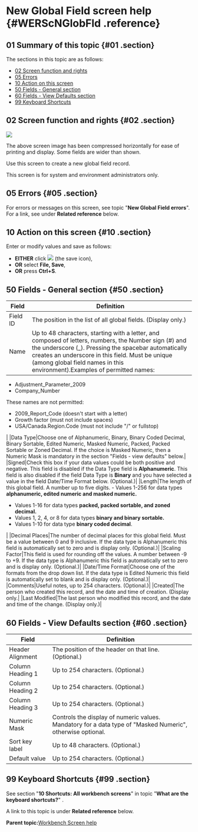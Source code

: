 # New Global Field screen help {#WERScNGlobFld .reference}

## 01 Summary of this topic {#01 .section}

The sections in this topic are as follows:

-   [02 Screen function and rights](WERScNGlobFld.md#02)
-   [05 Errors](WERScNGlobFld.md#05)
-   [10 Action on this screen](WERScNGlobFld.md#10)
-   [50 Fields - General section](WERScNGlobFld.md#50)
-   [60 Fields - View Defaults section](WERScNGlobFld.md#60)
-   [99 Keyboard Shortcuts](WERScNGlobFld.md#99)

## 02 Screen function and rights {#02 .section}

![](images/New_Global_Field_01.gif)

The above screen image has been compressed horizontally for ease of printing and display. Some fields are wider than shown.

Use this screen to create a new global field record.

This screen is for system and environment administrators only.

## 05 Errors {#05 .section}

For errors or messages on this screen, see topic "**New Global Field errors**". For a link, see under **Related reference** below.

## 10 Action on this screen {#10 .section}

Enter or modify values and save as follows:

-   **EITHER** click ![](images/Icon_Save_03.GIF) \(the save icon\),
-   **OR** select **File, Save**,
-   **OR** press **Ctrl+S**.

## 50 Fields - General section {#50 .section}

|Field|Definition|
|-----|----------|
|Field ID|The position in the list of all global fields. \(Display only.\)|
|Name|Up to 48 characters, starting with a letter, and composed of letters, numbers, the Number sign \(\#\) and the underscore \(\_\). Pressing the spacebar automatically creates an underscore in this field. Must be unique \(among global field names in this environment\).Examples of permitted names:

-   Adjustment\_Parameter\_2009
-   Company\_Number

These names are not permitted:

-   2009\_Report\_Code \(doesn't start with a letter\)
-   Growth factor \(must not include spaces\)
-   USA/Canada.Region.Code \(must not include "/" or fullstop\)

|
|Data Type|Choose one of Alphanumeric, Binary, Binary Coded Decimal, Binary Sortable, Edited Numeric, Masked Numeric, Packed, Packed Sortable or Zoned Decimal. If the choice is Masked Numeric, then a Numeric Mask is mandatory in the section "Fields - view defaults" below.|
|Signed|Check this box if your data values could be both positive and negative. This field is disabled if the Data Type field is **Alphanumeric**. This field is also disabled if the field Data Type is **Binary** and you have selected a value in the field Date/Time Format below. \(Optional.\)|
|Length|The length of this global field. A number up to five digits. -   Values 1-256 for data types **alphanumeric, edited numeric and masked numeric.**
-   Values 1-16 for data types **packed, packed sortable, and zoned decimal.**
-   Values 1, 2, 4, or 8 for data types **binary and binary sortable.**
-   Values 1-10 for data type **binary coded decimal**.

|
|Decimal Places|The number of decimal places for this global field. Must be a value between 0 and 9 inclusive. If the data type is Alphanumeric this field is automatically set to zero and is display only. \(Optional.\)|
|Scaling Factor|This field is used for rounding off the values. A number between -9 to +9. If the data type is Alphanumeric this field is automatically set to zero and is display only. \(Optional.\)|
|Date/Time Format|Choose one of the formats from the drop down list. If the data type is Edited Numeric this field is automatically set to blank and is display only. \(Optional.\)|
|Comments|Useful notes, up to 254 characters. \(Optional.\)|
|Created|The person who created this record, and the date and time of creation. \(Display only.|
|Last Modified|The last person who modified this record, and the date and time of the change. \(Display only.\)|

## 60 Fields - View Defaults section {#60 .section}

|Field|Definition|
|-----|----------|
|Header Alignment|The position of the header on that line. \(Optional.\)|
|Column Heading 1|Up to 254 characters. \(Optional.\)|
|Column Heading 2|Up to 254 characters. \(Optional.\)|
|Column Heading 3|Up to 254 characters. \(Optional.\)|
|Numeric Mask|Controls the display of numeric values. Mandatory for a data type of "Masked Numeric", otherwise optional.|
|Sort key label|Up to 48 characters. \(Optional.\)|
|Default value|Up to 254 characters. \(Optional.\)|

## 99 Keyboard Shortcuts {#99 .section}

See section "**10 Shortcuts: All workbench screens**" in topic "**What are the keyboard shortcuts?**" .

A link to this topic is under **Related reference** below.

**Parent topic:**[Workbench Screen help](../html/AAR586WEScreens.md)

